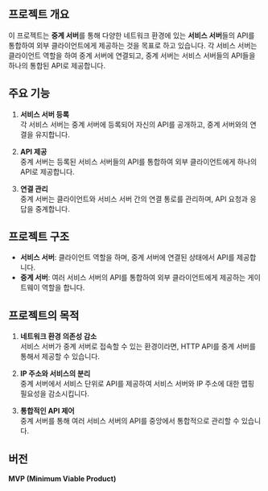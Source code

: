 ## 프로젝트 개요
이 프로젝트는 **중계 서버**를 통해 다양한 네트워크 환경에 있는 **서비스 서버**들의 API를 통합하여 외부 클라이언트에게 제공하는 것을 목표로 하고 있습니다. 각 서비스 서버는 클라이언트 역할을 하여 중계 서버에 연결되고, 중계 서버는 서비스 서버들의 API들을 하나의 통합된 API로 제공합니다.

## 주요 기능
1. **서비스 서버 등록**  
   각 서비스 서버는 중계 서버에 등록되어 자신의 API를 공개하고, 중계 서버와의 연결을 유지합니다.
   
2. **API 제공**  
   중계 서버는 등록된 서비스 서버들의 API를 통합하여 외부 클라이언트에게 하나의 API로 제공합니다.

3. **연결 관리**  
   중계 서버는 클라이언트와 서비스 서버 간의 연결 통로를 관리하며, API 요청과 응답을 중계합니다.

## 프로젝트 구조
- **서비스 서버**: 클라이언트 역할을 하며, 중계 서버에 연결된 상태에서 API를 제공합니다.
- **중계 서버**: 여러 서비스 서버의 API를 통합하여 외부 클라이언트에게 제공하는 게이트웨이 역할을 합니다.

## 프로젝트의 목적
1. **네트워크 환경 의존성 감소**  
   서비스 서버가 중계 서버로 접속할 수 있는 환경이라면, HTTP API를 중계 서버를 통해서 제공할 수 있습니다.

   
   
2. **IP 주소와 서비스의 분리**  
   중계 서버에서 서비스 단위로 API를 제공하여 서비스 서버와 IP 주소에 대한 맵핑 필요성을 감소시킵니다.
   
3. **통합적인 API 제어**  
   중계 서버를 통해 여러 서비스 서버의 API를 중앙에서 통합적으로 관리할 수 있습니다.

## 버전
**MVP (Minimum Viable Product)**
